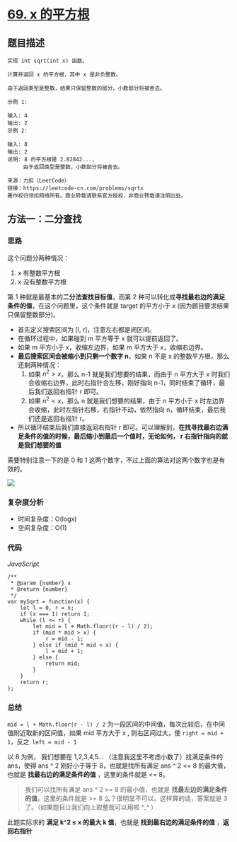 # [69. x 的平方根](https://leetcode-cn.com/problems/sqrtx/)

## 题目描述

```
实现 int sqrt(int x) 函数。

计算并返回 x 的平方根，其中 x 是非负整数。

由于返回类型是整数，结果只保留整数的部分，小数部分将被舍去。

示例 1:

输入: 4
输出: 2
示例 2:

输入: 8
输出: 2
说明: 8 的平方根是 2.82842..., 
     由于返回类型是整数，小数部分将被舍去。

来源：力扣（LeetCode）
链接：https://leetcode-cn.com/problems/sqrtx
著作权归领扣网络所有。商业转载请联系官方授权，非商业转载请注明出处。
```

## 方法一：二分查找

### 思路

这个问题分两种情况：

1. x 有整数平方根
2. x 没有整数平方根

第 1 种就是最基本的**二分法查找目标值**，而第 2 种可以转化成**寻找最右边的满足条件的值**，在这个问题里，这个条件就是 target 的平方小于 x (因为题目要求结果只保留整数部分)。

- 首先定义搜索区间为 [l, r]，注意左右都是闭区间。
- 在循环过程中，如果碰到 m 平方等于 x 就可以提前返回了。
- 如果 m 平方小于 x，收缩左边界，如果 m 平方大于 x，收缩右边界。
- **最后搜索区间会被缩小到只剩一个数字 n**，如果 n 不是 x 的整数平方根，那么还剩两种情况：
  1. 如果 $n^2 > x$，那么 n-1 就是我们想要的结果，而由于 n 平方大于 x 时我们会收缩右边界，此时右指针会左移，刚好指向 n-1，同时结束了循环，最后我们返回右指针 r 即可。
  2. 如果 $n^2 < x$，那么 n 就是我们想要的结果，由于 n 平方小于 x 时左边界会收缩，此时左指针右移，右指针不动，依然指向 n，循环结束，最后我们还是返回右指针 r。
- 所以循环结束后我们直接返回右指针 r 即可。可以理解到，**在找寻找最右边满足条件的值的时候，最后缩小到最后一个值时，无论如何， r 右指针指向的就是我们想要的值**

需要特别注意一下的是 0 和 1 这两个数字，不过上面的算法对这两个数字也是有效的。

![](https://cdn.jsdelivr.net/gh/yummy-zc/image-warehouse/images/algorithmQQ20210301-155918@2x.png)

### 复杂度分析

- 时间复杂度：O(logx)
- 空间复杂度：O(1)

### 代码

*JavaScript*

```JS
/**
 * @param {number} x
 * @return {number}
 */
var mySqrt = function(x) {
    let l = 0, r = x;
    if (x === 1) return 1;
    while (l <= r) {
        let mid = l + Math.floor((r - l) / 2);
        if (mid * mid > x) {
            r = mid - 1;
        } else if (mid * mid < x) {
            l = mid + 1;
        } else {
            return mid;
        }
    }
    return r;
};
```

### 总结

`mid = l + Math.floor(r - l) / 2` 为一段区间的中间值，每次比较后，在中间值附近取新的区间值，如果 mid 平方大于 x , 则右区间过大，使 `right = mid + 1`，反之` left = mid - 1` 

以 8 为例， 我们想要在 1,2,3,4,5... （注意我这里不考虑小数了）找满足条件的 ans，使得 ans ^ 2 刚好小于等于 8，也就是找所有满足 ans ^ 2 <= 8 的最大值，也就是 **找最右边的满足条件的值** ，这里的条件就是 <= 8。

> 我们可以找所有满足 ans ^ 2 >= 8 的最小值，也就是 **找最左边的满足条件的值**，这里的条件就是 >= 8 么？很明显不可以。这样算的话，答案就是 3 了。（如果题目让我们向上取整就可以用啦 ^_^ ）

此题实际求的 **满足 k^2 ≤ x 的最大 k 值**，也就是 **找到最右边的满足条件的值** ，**返回右指针**

